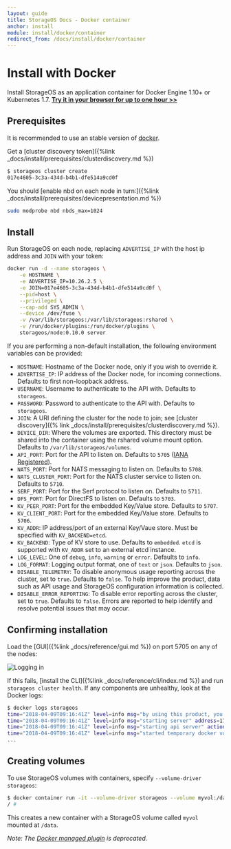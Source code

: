 ```yaml
---
layout: guide
title: StorageOS Docs - Docker container
anchor: install
module: install/docker/container
redirect_from: /docs/install/docker/container
---
```


# Install with Docker

Install StorageOS as an application container for Docker Engine 1.10+ or
Kubernetes 1.7. [**Try it in your browser for up to one hour >>**](https://my.storageos.com/main/tutorial/install-with-docker)

## Prerequisites

It is recommended to use an stable version of [docker](https://docs.docker.com/release-notes/docker-ce/).

Get a [cluster discovery token]({%link _docs/install/prerequisites/clusterdiscovery.md %})
```bash
$ storageos cluster create
017e4605-3c3a-434d-b4b1-dfe514a9cd0f
```

You should [enable nbd on each node in turn:]({%link _docs/install/prerequisites/devicepresentation.md %})
```bash
sudo modprobe nbd nbds_max=1024
```

## Install

Run StorageOS on each node, replacing `ADVERTISE_IP` with the host
ip address and `JOIN` with your token:

```bash
docker run -d --name storageos \
    -e HOSTNAME \
    -e ADVERTISE_IP=10.26.2.5 \
    -e JOIN=017e4605-3c3a-434d-b4b1-dfe514a9cd0f \
    --pid=host \
    --privileged \
    --cap-add SYS_ADMIN \
    --device /dev/fuse \
    -v /var/lib/storageos:/var/lib/storageos:rshared \
    -v /run/docker/plugins:/run/docker/plugins \
    storageos/node:0.10.0 server
```

If you are performing a non-default installation, the following environment
variables can be provided:

* `HOSTNAME`: Hostname of the Docker node, only if you wish to override it.
* `ADVERTISE_IP`: IP address of the Docker node, for incoming connections.  Defaults to first non-loopback address.
* `USERNAME`: Username to authenticate to the API with.  Defaults to `storageos`.
* `PASSWORD`: Password to authenticate to the API with.  Defaults to `storageos`.
* `JOIN`: A URI defining the cluster for the node to join; see [cluster discovery]({% link _docs/install/prerequisites/clusterdiscovery.md %}).
* `DEVICE_DIR`: Where the volumes are exported.  This directory must be shared into the container using the rshared volume mount option. Defaults to `/var/lib/storageos/volumes`.
* `API_PORT`: Port for the API to listen on.  Defaults to `5705` ([IANA Registered](https://www.iana.org/assignments/service-names-port-numbers/service-names-port-numbers.xhtml?search=5705)).
* `NATS_PORT`: Port for NATS messaging to listen on.  Defaults to `5708`.
* `NATS_CLUSTER_PORT`: Port for the NATS cluster service to listen on.  Defaults to `5710`.
* `SERF_PORT`: Port for the Serf protocol to listen on.  Defaults to `5711`.
* `DFS_PORT`: Port for DirectFS to listen on.  Defaults to `5703`.
* `KV_PEER_PORT`: Port for the embedded Key/Value store. Defaults to `5707`.
* `KV_CLIENT_PORT`: Port for the embedded Key/Value store. Defaults to `5706`.
* `KV_ADDR`: IP address/port of an external Key/Vaue store.  Must be specified with `KV_BACKEND=etcd`.
* `KV_BACKEND`: Type of KV store to use. Defaults to `embedded`. `etcd` is supported with `KV_ADDR` set to an external etcd instance.
* `LOG_LEVEL`: One of `debug`, `info`, `warning` or `error`.  Defaults to `info`.
* `LOG_FORMAT`: Logging output format, one of `text` or `json`.  Defaults to `json`.
* `DISABLE_TELEMETRY`: To disable anonymous usage reporting across the cluster, set to `true`. Defaults to `false`. To help improve the product, data such as API usage and StorageOS configuration information is collected.
* `DISABLE_ERROR_REPORTING`: To disable error reporting across the cluster, set to `true`. Defaults to `false`. Errors are reported to help identify and resolve potential issues that may occur.

## Confirming installation

Load the [GUI]({%link _docs/reference/gui.md %}) on port 5705 on any of the nodes:

![Logging in](/images/docs/gui/login.png)

If this fails, [install the CLI]({%link _docs/reference/cli/index.md %}) and run
`storageos cluster health`. If any components are unhealthy, look at the Docker
logs:

```bash
$ docker logs storageos
time="2018-04-09T09:16:41Z" level=info msg="by using this product, you are agreeing to the terms of the StorageOS Ltd. End User Subscription Agreement (EUSA) found at: https://storageos.com/legal/#eusa" module=command
time="2018-04-09T09:16:41Z" level=info msg="starting server" address=172.17.0.7 cluster= hostname=host01 id=b80ac576-5bd0-4b0e-8b95-cbdea8233b08 join=7895d1a5-49ba-4b0a-82fd-5becd1b9c487 labels="map[]" module=command version="StorageOS 0.10.0 (d70f6f5), built: 2018-02-27T144558Z"
time="2018-04-09T09:16:41Z" level=info msg="starting api server" action=create category=server endpoint="0.0.0.0:5705" module=cp
time="2018-04-09T09:16:41Z" level=info msg="started temporary docker volume plugin api while control plane starts"
...
```

## Creating volumes

To use StorageOS volumes with containers, specify `--volume-driver storageos`:

```bash
$ docker container run -it --volume-driver storageos --volume myvol:/data busybox sh
/ #
```
This creates a new container with a StorageOS volume called `myvol` mounted at `/data`.

*Note: The [Docker managed plugin](https://hub.docker.com/r/storageos/plugin/) is deprecated.*
